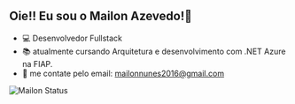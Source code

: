 ## Oie!! Eu sou o Mailon Azevedo!👋


- 💻 Desenvolvedor Fullstack
- 📚 atualmente cursando Arquitetura e desenvolvimento com .NET Azure na FIAP.
- 📧 me contate pelo email: mailonnunes2016@gmail.com

![Mailon Status](https://github-readme-stats.vercel.app/api?username=mailonnuunes&show_icons=true&theme=tokyonight)


